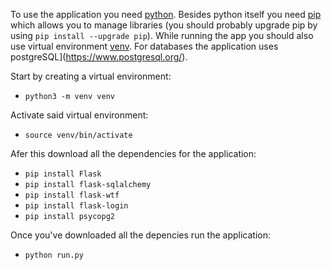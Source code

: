To use the application you need [python](https://www.python.org/downloads/). Besides python itself you need [pip](https://packaging.python.org/key_projects/#pip) which allows you to manage libraries (you should probably upgrade pip by using `pip install --upgrade pip`). While running the app you should also use virtual environment [venv](https://docs.python.org/3/tutorial/venv.html). For databases the application uses postgreSQL](https://www.postgresql.org/).

Start by creating a virtual environment:
* `python3 -m venv venv`

Activate said virtual environment:
* `source venv/bin/activate`

Afer this download all the dependencies for the application:
* `pip install Flask`
* `pip install flask-sqlalchemy`
* `pip install flask-wtf`
* `pip install flask-login` 
* `pip install psycopg2`

Once you've downloaded all the depencies run the application:
* `python run.py`
